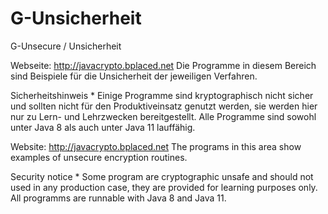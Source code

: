 # G-Unsicherheit
G-Unsecure / Unsicherheit

Webseite: http://javacrypto.bplaced.net Die Programme in diesem Bereich sind Beispiele für die Unsicherheit der jeweiligen Verfahren.

Sicherheitshinweis * Einige Programme sind kryptographisch nicht sicher und sollten nicht für den Produktiveinsatz genutzt werden, sie werden hier nur zu Lern- und Lehrzwecken bereitgestellt. Alle Programme sind sowohl unter Java 8 als auch unter Java 11 lauffähig.
 
Website: http://javacrypto.bplaced.net The programs in this area show examples of unsecure encryption routines.

Security notice * Some program are cryptographic unsafe and should not used in any production case, they are provided for learning purposes only. All programms are runnable with Java 8 and Java 11.
